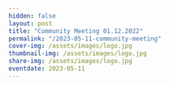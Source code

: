 ```yaml
---
hidden: false
layout: post
title: "Community Meeting 01.12.2022"
permalink: "/2023-05-11-community-meeting"
cover-img: /assets/images/logo.jpg
thumbnail-img: /assets/images/logo.jpg
share-img: /assets/images/logo.jpg
eventdate: 2023-05-11
---
```


